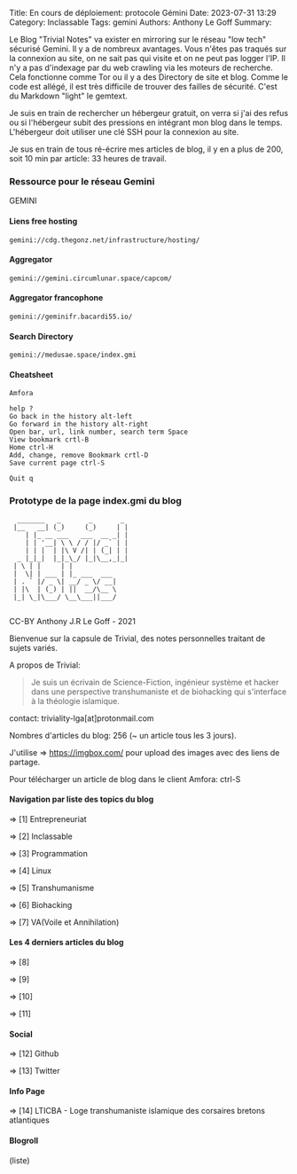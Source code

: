 Title: En cours de déploiement: protocole Gémini
Date: 2023-07-31 13:29
Category: Inclassable
Tags: gemini
Authors: Anthony Le Goff
Summary: 

Le Blog "Trivial Notes" va exister en mirroring sur le réseau "low tech" sécurisé Gemini. Il y a de nombreux avantages. Vous n'êtes pas traqués sur la connexion au site, on ne sait pas qui visite et on ne peut pas logger l'IP. Il n'y a pas d'indexage par du web crawling via les moteurs de recherche. Cela fonctionne comme Tor ou il y a des Directory de site et blog. Comme le code est allégé, il est très difficile de trouver des failles de sécurité. C'est du Markdown "light" le gemtext.

Je suis en train de rechercher un hébergeur gratuit, on verra si j'ai des refus ou si l'hébergeur subit des pressions en intégrant mon blog dans le temps. L'hébergeur doit utiliser une clé SSH pour la connexion au site.

Je sus en train de tous ré-écrire mes articles de blog, il y en a plus de 200, soit 10 min par article: 33 heures de travail.

### Ressource pour le réseau Gemini

GEMINI

#### Liens free hosting

```
gemini://cdg.thegonz.net/infrastructure/hosting/
```

#### Aggregator

```
gemini://gemini.circumlunar.space/capcom/
```

#### Aggregator francophone

```
gemini://geminifr.bacardi55.io/
```

#### Search Directory

```
gemini://medusae.space/index.gmi
```

#### Cheatsheet

```
Amfora

help ?
Go back in the history alt-left
Go forward in the history alt-right 
Open bar, url, link number, search term Space
View bookmark crtl-B
Home ctrl-H
Add, change, remove Bookmark crtl-D
Save current page ctrl-S

Quit q
```

### Prototype de la page index.gmi du blog

```
  _______   _       _       _ 
 |__   __| (_)     (_)     | |
    | |_ __ ___   ___  __ _| |
    | | '__| \ \ / / |/ _` | |
    | | |  | |\ V /| | (_| | |
  _ |_|_|  |_|_\_/ |_|\__,_|_|
 | \ | |     | |              
 |  \| | ___ | |_ ___  ___    
 | . ` |/ _ \| __/ _ \/ __|   
 | |\  | (_) | ||  __/\__ \   
 |_| \_|\___/ \__\___||___/   
   
```
                           
CC-BY Anthony J.R Le Goff - 2021                              

Bienvenue sur la capsule de Trivial, des notes personnelles traitant de sujets variés.

A propos de Trivial:

> Je suis un écrivain de Science-Fiction, ingénieur système et hacker dans une perspective transhumaniste et de biohacking qui s'interface à la théologie islamique.

contact: triviality-lga[at]protonmail.com

Nombres d'articles du blog: 256 (~ un article tous les 3 jours).

J'utilise => https://imgbox.com/ pour upload des images avec des liens de partage.

Pour télécharger un article de blog dans le client Amfora: ctrl-S


#### Navigation par liste des topics du blog

=> [1] Entrepreneuriat

=> [2] Inclassable

=> [3] Programmation

=> [4] Linux

=> [5] Transhumanisme

=> [6] Biohacking

=> [7] VA(Voile et Annihilation)

#### Les 4 derniers articles du blog

=> [8]

=> [9]

=> [10]

=> [11]

#### Social

=> [12] Github

=> [13] Twitter

#### Info Page

=> [14] LTICBA - Loge transhumaniste islamique des corsaires bretons atlantiques

#### Blogroll

(liste)